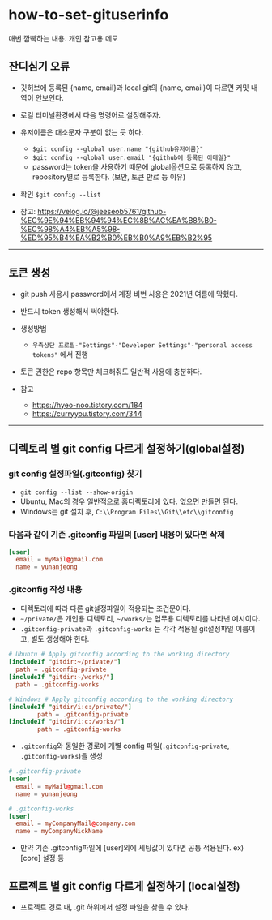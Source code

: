 # how-to-set-gituserinfo

매번 깜빡하는 내용. 개인 참고용 메모

## 잔디심기 오류

- 깃허브에 등록된 {name, email}과 local git의 {name, email}이 다르면 커밋 내역이 안보인다.
- 로컬 터미널환경에서 다음 명령어로 설정해주자.
- 유저이름은 대소문자 구분이 없는 듯 하다.
  - `$git config --global user.name "{github유저이름}"`
  - `$git config --global user.email "{github에 등록된 이메일}"`
  - password는 token을 사용하기 때문에 global옵션으로 등록하지 않고, repository별로 등록한다. (보안, 토큰 만료 등 이유)

- 확인
  `$git config --list`

- 참고: https://velog.io/@jeeseob5761/github-%EC%9E%94%EB%94%94%EC%8B%AC%EA%B8%B0-%EC%98%A4%EB%A5%98-%ED%95%B4%EA%B2%B0%EB%B0%A9%EB%B2%95

------------------------------

## 토큰 생성

- git push 사용시 password에서 계정 비번 사용은 2021년 여름에 막혔다.
- 반드시 token 생성해서 써야한다.

- 생성방법
  - `우측상단 프로필-"Settings"-"Developer Settings"-"personal access tokens"` 에서 진행
- 토큰 권한은 repo 항목만 체크해줘도 일반적 사용에 충분하다.

- 참고
  - https://hyeo-noo.tistory.com/184
  - https://curryyou.tistory.com/344

------------------------------

## 디렉토리 별 git config 다르게 설정하기(global설정)

### git config 설정파일(.gitconfig) 찾기

- `git config --list --show-origin`
- Ubuntu, Mac의 경우 일반적으로 홈디렉토리에 있다. 없으면 만들면 된다.
- Windows는 git 설치 후, `C:\\Program Files\\Git\\etc\\gitconfig`

### 다음과 같이 기존 .gitconfig 파일의 [user] 내용이 있다면 삭제

```conf
[user]
  email = myMail@gmail.com
  name = yunanjeong
```

### .gitconfig 작성 내용

- 디렉토리에 따라 다른 git설정파일이 적용되는 조건문이다.
- `~/private/`은 개인용 디렉토리, `~/works/`는 업무용 디렉토리를 나타낸 예시이다.
- `.gitconfig-private`과 `.gitconfig-works` 는 각각 적용될 git설정파일 이름이고, 별도 생성해야 한다.

```conf
# Ubuntu # Apply gitconfig according to the working directory
[includeIf "gitdir:~/private/"]
  path = .gitconfig-private
[includeIf "gitdir:~/works/"]
  path = .gitconfig-works
```

```conf
# Windows # Apply gitconfig according to the working directory
[includeIf "gitdir/i:c:/private/"]
        path = .gitconfig-private
[includeIf "gitdir/i:c:/works/"]
        path = .gitconfig-works
```

- `.gitconfig`와 동일한 경로에 개별 config 파일(`.gitconfig-private`, `.gitconfig-works`)을 생성

```conf
# .gitconfig-private
[user]
  email = myMail@gmail.com
  name = yunanjeong
```

```conf
# .gitconfig-works
[user]
  email = myCompanyMail@company.com
  name = myCompanyNickName
```

- 만약 기존 .gitconfig파일에 [user]외에 세팅값이 있다면 공통 적용된다. ex) [core] 설정 등

## 프로젝트 별 git config 다르게 설정하기 (local설정)

- 프로젝트 경로 내, .git 하위에서 설정 파일을 찾을 수 있다.
